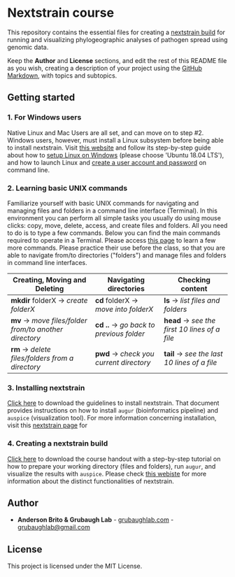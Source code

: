 # Nextstrain course

This repository contains the essential files for creating a [nextstrain build](https://nextstrain.org/) for running and visualizing phylogeographic analyses of pathogen spread using genomic data.

Keep the **Author** and **License** sections, and edit the rest of this README file as you wish, creating a description of your project using the [GitHub Markdown](https://guides.github.com/features/mastering-markdown/), with topics and subtopics.

## Getting started

### 1. For Windows users

Native Linux and Mac Users are all set, and can move on to step #2. Windows users, however, must install a Linux subsystem before being able to install nextstrain. Visit [this website](https://nextstrain.org/docs/getting-started/windows-help) and follow its step-by-step guide about how to [setup Linux on Windows](https://docs.microsoft.com/en-us/windows/wsl/install-win10) (please choose 'Ubuntu 18.04 LTS'), and how to launch Linux and [create a user account and password](https://docs.microsoft.com/en-us/windows/wsl/initialize-distro) on command line.

### 2. Learning basic UNIX commands

Familiarize yourself with basic UNIX commands for navigating and managing files and folders in a command line interface (Terminal). In this environment you can perform all simple tasks you usually do using mouse clicks: copy, move, delete, access, and create files and folders. All you need to do is to type a few commands. Below you can find the main commands required to operate in a Terminal. Please access [this page](http://cheatsheetworld.com/programming/unix-linux-cheat-sheet/) to learn a few more commands. Please practice their use before the class, so that you are able to navigate from/to directories ("folders") and manage files and folders in command line interfaces.

Creating, Moving and Deleting | Navigating directories | Checking content
------------ | ------------- | -------------
**mkdir** folderX → *create folderX* | **cd** folderX → *move into folderX* | **ls** → *list files and folders*
**mv** → *move files/folder from/to another directory* | **cd ..** → *go back to previous folder* | **head** → *see the first 10 lines of a file*
**rm** → *delete files/folders from a directory* | **pwd** → *check you current directory* | **tail** → *see the last 10 lines of a file*

### 3. Installing nextstrain

[Click here](https://github.com/grubaughlab/nextstrain_course/blob/master/nextstrain_installation.pdf) to download the guidelines to install nextstrain. That document provides instructions on how to install `augur` (bioinformatics pipeline) and `auspice` (visualization tool). For more information concerning installation, visit this [nextstrain page](https://nextstrain.org/docs/getting-started/local-installation) for


### 4. Creating a nextstrain build
[Click here](https://github.com/grubaughlab/nextstrain_course/blob/master/nextstrain_tutorial.pdf) to download the course handout with a step-by-step tutorial on how to prepare your working directory (files and folders), run `augur`, and visualize the results with `auspice`. Please check [this webiste](https://neherlab.org/201910_RIVM_nextstrain.html) for more information about the distinct functionalities of nextstrain.

## Author

* **Anderson Brito & Grubaugh Lab** - [grubaughlab.com](grubaughlab.com) - grubaughlab@gmail.com

## License

This project is licensed under the MIT License.
